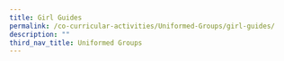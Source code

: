 ```yaml
---
title: Girl Guides
permalink: /co-curricular-activities/Uniformed-Groups/girl-guides/
description: ""
third_nav_title: Uniformed Groups
---
```

